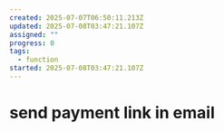 ```yaml
---
created: 2025-07-07T06:50:11.213Z
updated: 2025-07-08T03:47:21.107Z
assigned: ""
progress: 0
tags:
  - function
started: 2025-07-08T03:47:21.107Z
---
```


# send payment link in email
